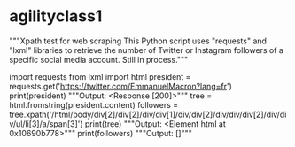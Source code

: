 # agilityclass1
"""Xpath test for web scraping
This Python script uses "requests" and "lxml" libraries to retrieve the number of Twitter or Instagram followers of a specific social media account. Still in process."""

import requests
from lxml import html
president = requests.get('https://twitter.com/EmmanuelMacron?lang=fr')
print(president)
"""Output: <Response [200]>"""
tree = html.fromstring(president.content)
followers = tree.xpath('/html/body/div[2]/div[2]/div/div[1]/div/div[2]/div/div/div[2]/div/div/ul/li[3]/a/span[3]')
print(tree)
"""Output: <Element html at 0x10690b778>"""
print(followers)
"""Output: []"""

